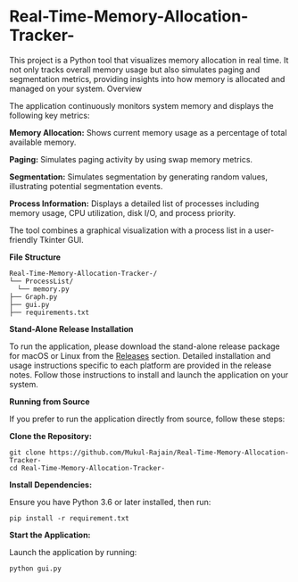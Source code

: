 # Real-Time-Memory-Allocation-Tracker-
This project is a Python tool that visualizes memory allocation in real time. It not only tracks overall memory usage but also simulates paging and segmentation metrics, providing insights into how memory is allocated and managed on your system.
Overview

The application continuously monitors system memory and displays the following key metrics:

**Memory Allocation:**
    Shows current memory usage as a percentage of total available memory.

**Paging:**
    Simulates paging activity by using swap memory metrics.

  **Segmentation:**
    Simulates segmentation by generating random values, illustrating potential segmentation events.

  **Process Information:**
    Displays a detailed list of processes including memory usage, CPU utilization, disk I/O, and process priority.

The tool combines a graphical visualization with a process list in a user-friendly Tkinter GUI.

**File Structure**

    Real-Time-Memory-Allocation-Tracker-/
    └── ProcessList/
      └── memory.py
    ├── Graph.py
    ├── gui.py
    ├── requirements.txt




**Stand-Alone Release Installation**

To run the application, please download the stand-alone release package for macOS or Linux from the [Releases](https://github.com/Priyatosh-kumar/Real-Time-Memory-Allocation-Tracker-/releases) section. Detailed installation and usage instructions specific to each platform are provided in the release notes. Follow those instructions to install and launch the application on your system.


**Running from Source**

If you prefer to run the application directly from source, follow these steps:

**Clone the Repository:**

    git clone https://github.com/Mukul-Rajain/Real-Time-Memory-Allocation-Tracker-
    cd Real-Time-Memory-Allocation-Tracker-

**Install Dependencies:**

Ensure you have Python 3.6 or later installed, then run:

    pip install -r requirement.txt

**Start the Application:**

Launch the application by running:

    python gui.py
